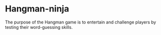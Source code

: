 # Hangman-ninja
The purpose of the Hangman game is to entertain and challenge players by testing their word-guessing skills.
